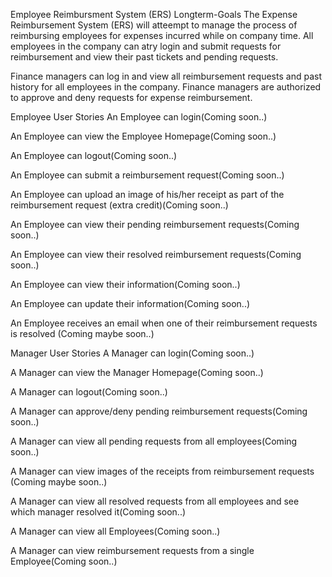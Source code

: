 Employee Reimbursment System (ERS)
  Longterm-Goals
The Expense Reimbursement System (ERS) will atteempt to manage the process of reimbursing employees for expenses incurred while on company time. All employees in the company can atry login and submit requests for reimbursement and view their past tickets and pending requests.

  Finance managers can log in and view all reimbursement requests and past history for all employees in the company.
Finance managers are authorized to approve and deny requests for expense reimbursement.

Employee User Stories
An Employee can login(Coming soon..)

An Employee can view the Employee Homepage(Coming soon..)

An Employee can logout(Coming soon..)

An Employee can submit a reimbursement request(Coming soon..)

An Employee can upload an image of his/her receipt as part of the reimbursement request (extra credit)(Coming soon..)

An Employee can view their pending reimbursement requests(Coming soon..)

An Employee can view their resolved reimbursement requests(Coming soon..)

An Employee can view their information(Coming soon..)

An Employee can update their information(Coming soon..)

An Employee receives an email when one of their reimbursement requests is resolved (Coming maybe soon..)

  Manager User Stories
A Manager can login(Coming soon..)

A Manager can view the Manager Homepage(Coming soon..)

A Manager can logout(Coming soon..)

A Manager can approve/deny pending reimbursement requests(Coming soon..)

A Manager can view all pending requests from all employees(Coming soon..)

A Manager can view images of the receipts from reimbursement requests (Coming maybe soon..)

A Manager can view all resolved requests from all employees and see which manager resolved it(Coming soon..)

A Manager can view all Employees(Coming soon..)

A Manager can view reimbursement requests from a single Employee(Coming soon..)